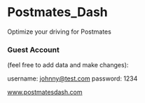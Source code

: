 # Postmates_Dash
Optimize your driving for Postmates

### Guest Account

(feel free to add data and make changes):

username: johnny@test.com
password: 1234



www.postmatesdash.com